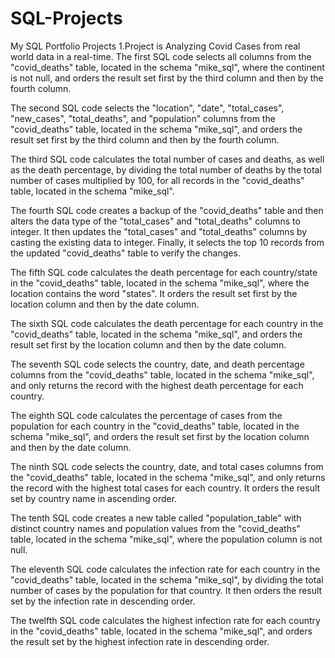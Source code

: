 # SQL-Projects
My SQL Portfolio Projects
1.Project is Analyzing Covid Cases from real world data in a real-time. 
The first SQL code selects all columns from the "covid_deaths" table, located in the schema "mike_sql", where the continent is not null, and orders the result set first by the third column and then by the fourth column.

The second SQL code selects the "location", "date", "total_cases", "new_cases", "total_deaths", and "population" columns from the "covid_deaths" table, located in the schema "mike_sql", and orders the result set first by the third column and then by the fourth column.

The third SQL code calculates the total number of cases and deaths, as well as the death percentage, by dividing the total number of deaths by the total number of cases multiplied by 100, for all records in the "covid_deaths" table, located in the schema "mike_sql".

The fourth SQL code creates a backup of the "covid_deaths" table and then alters the data type of the "total_cases" and "total_deaths" columns to integer. It then updates the "total_cases" and "total_deaths" columns by casting the existing data to integer. Finally, it selects the top 10 records from the updated "covid_deaths" table to verify the changes.

The fifth SQL code calculates the death percentage for each country/state in the "covid_deaths" table, located in the schema "mike_sql", where the location contains the word "states". It orders the result set first by the location column and then by the date column.

The sixth SQL code calculates the death percentage for each country in the "covid_deaths" table, located in the schema "mike_sql", and orders the result set first by the location column and then by the date column.

The seventh SQL code selects the country, date, and death percentage columns from the "covid_deaths" table, located in the schema "mike_sql", and only returns the record with the highest death percentage for each country.

The eighth SQL code calculates the percentage of cases from the population for each country in the "covid_deaths" table, located in the schema "mike_sql", and orders the result set first by the location column and then by the date column.

The ninth SQL code selects the country, date, and total cases columns from the "covid_deaths" table, located in the schema "mike_sql", and only returns the record with the highest total cases for each country. It orders the result set by country name in ascending order.

The tenth SQL code creates a new table called "population_table" with distinct country names and population values from the "covid_deaths" table, located in the schema "mike_sql", where the population column is not null.

The eleventh SQL code calculates the infection rate for each country in the "covid_deaths" table, located in the schema "mike_sql", by dividing the total number of cases by the population for that country. It then orders the result set by the infection rate in descending order.

The twelfth SQL code calculates the highest infection rate for each country in the "covid_deaths" table, located in the schema "mike_sql", and orders the result set by the highest infection rate in descending order.
